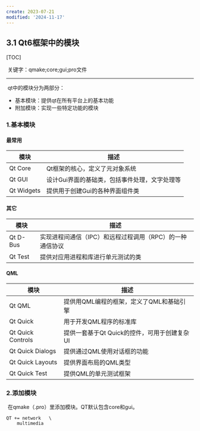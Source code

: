 ```yaml
---
create: 2023-07-21
modified: '2024-11-17'
---
```


## 3.1 Qt6框架中的模块

[TOC]

​	关键字：qmake;core;gui;pro文件

---

​	qt中的模块分为两部分：

* 基本模块：提供qt在所有平台上的基本功能
* 附加模块：实现一些特定功能的模块

### 1.基本模块

#### 最常用

| 模块       | 描述                                          |
| ---------- | --------------------------------------------- |
| Qt Core    | Qt框架的核心，定义了元对象系统                |
| Qt GUI     | 设计Gui界面的基础类，包括事件处理，文字处理等 |
| Qt Widgets | 提供用于创建Gui的各种界面组件类               |

#### 其它

| 模块     | 描述                                                     |
| -------- | -------------------------------------------------------- |
| Qt D-Bus | 实现进程间通信（IPC）和远程过程调用（RPC）的一种通信协议 |
| Qt Test  | 提供对应用进程和库进行单元测试的类                       |

#### QML

| 模块              | 描述                                         |
| ----------------- | -------------------------------------------- |
| Qt QML            | 提供用QML编程的框架，定义了QML和基础引擎     |
| Qt Quick          | 用于开发QML程序的标准库                      |
| Qt Quick Controls | 提供一套基于Qt Quick的控件，可用于创建复杂UI |
| Qt Quick Dialogs  | 提供通过QML使用对话框的功能                  |
| Qt Quick Layouts  | 提供界面布局的QML类型                        |
| Qt Quick Test     | 提供QML的单元测试框架                        |

### 2.添加模块

​	在qmake（.pro）里添加模块。QT默认包含core和gui。

```qmake
QT += network	\
	multimedia
```